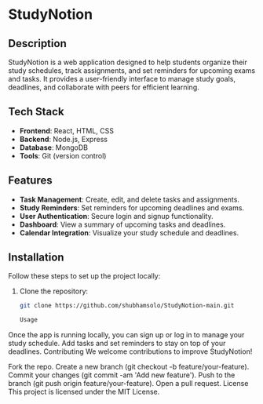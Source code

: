 # StudyNotion

## Description

StudyNotion is a web application designed to help students organize their study schedules, track assignments, and set reminders for upcoming exams and tasks. It provides a user-friendly interface to manage study goals, deadlines, and collaborate with peers for efficient learning.

## Tech Stack

- **Frontend**: React, HTML, CSS
- **Backend**: Node.js, Express
- **Database**: MongoDB
- **Tools**: Git (version control)

## Features

- **Task Management**: Create, edit, and delete tasks and assignments.
- **Study Reminders**: Set reminders for upcoming deadlines and exams.
- **User Authentication**: Secure login and signup functionality.
- **Dashboard**: View a summary of upcoming tasks and deadlines.
- **Calendar Integration**: Visualize your study schedule and deadlines.

## Installation

Follow these steps to set up the project locally:

1. Clone the repository:
   ```bash
   git clone https://github.com/shubhamsolo/StudyNotion-main.git

   Usage
Once the app is running locally, you can sign up or log in to manage your study schedule.
Add tasks and set reminders to stay on top of your deadlines.
Contributing
We welcome contributions to improve StudyNotion!

Fork the repo.
Create a new branch (git checkout -b feature/your-feature).
Commit your changes (git commit -am 'Add new feature').
Push to the branch (git push origin feature/your-feature).
Open a pull request.
License
This project is licensed under the MIT License.
